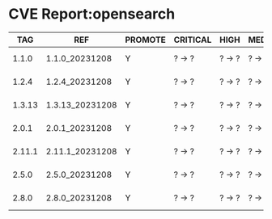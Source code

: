 # CVE Report:opensearch
|  TAG   |       REF       | PROMOTE | CRITICAL |  HIGH  | MEDIUM |  LOW   | UNKNOWN |
|--------|-----------------|---------|----------|--------|--------|--------|---------|
| 1.1.0  | 1.1.0_20231208  | Y       | ? -> ?   | ? -> ? | ? -> ? | ? -> ? | ? -> ?  |
| 1.2.4  | 1.2.4_20231208  | Y       | ? -> ?   | ? -> ? | ? -> ? | ? -> ? | ? -> ?  |
| 1.3.13 | 1.3.13_20231208 | Y       | ? -> ?   | ? -> ? | ? -> ? | ? -> ? | ? -> ?  |
| 2.0.1  | 2.0.1_20231208  | Y       | ? -> ?   | ? -> ? | ? -> ? | ? -> ? | ? -> ?  |
| 2.11.1 | 2.11.1_20231208 | Y       | ? -> ?   | ? -> ? | ? -> ? | ? -> ? | ? -> ?  |
| 2.5.0  | 2.5.0_20231208  | Y       | ? -> ?   | ? -> ? | ? -> ? | ? -> ? | ? -> ?  |
| 2.8.0  | 2.8.0_20231208  | Y       | ? -> ?   | ? -> ? | ? -> ? | ? -> ? | ? -> ?  |
